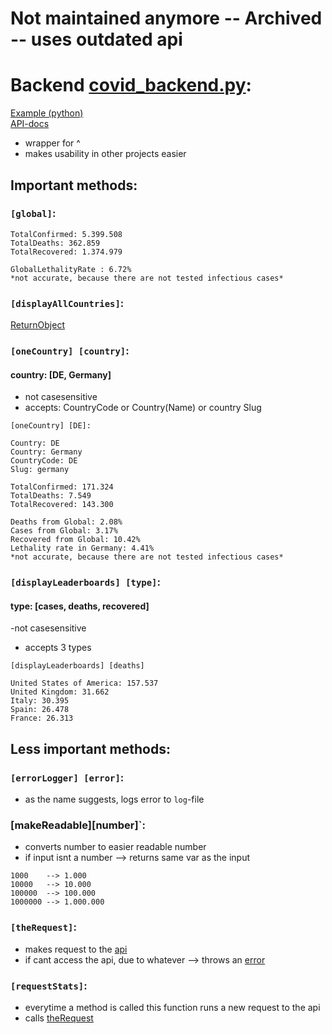 # Not maintained anymore -- Archived -- uses outdated api

# Backend [covid_backend.py](https://github.com/xNaCly/scripts/blob/master/Covid19/covid_backend.py):

[Example (python)](https://github.com/xNaCly/scripts/blob/master/Covid19/example.py) <br>
[API-docs](https://documenter.getpostman.com/view/10808728/SzS8rjbc?version=latest#9739c95f-ef1d-489b-97a9-0a6dfe2f74d8)

-   wrapper for ^
-   makes usability in other projects easier

## Important methods:

### `[global]`:

```
TotalConfirmed: 5.399.508
TotalDeaths: 362.859
TotalRecovered: 1.374.979

GlobalLethalityRate : 6.72%
*not accurate, because there are not tested infectious cases*
```

### `[displayAllCountries]`:

[ReturnObject](https://raw.githubusercontent.com/xNaCly/scripts/master/Covid19/available_countries.txt)

### `[oneCountry] [country]`:

#### country: [DE, Germany]

-   not casesensitive
-   accepts: CountryCode or Country(Name) or country Slug

```
[oneCountry] [DE]:

Country: DE
Country: Germany
CountryCode: DE
Slug: germany

TotalConfirmed: 171.324
TotalDeaths: 7.549
TotalRecovered: 143.300

Deaths from Global: 2.08%
Cases from Global: 3.17%
Recovered from Global: 10.42%
Lethality rate in Germany: 4.41%
*not accurate, because there are not tested infectious cases*
```

### `[displayLeaderboards] [type]`:

#### type: [cases, deaths, recovered]

-not casesensitive

-   accepts 3 types

```
[displayLeaderboards] [deaths]

United States of America: 157.537
United Kingdom: 31.662
Italy: 30.395
Spain: 26.478
France: 26.313
```

## Less important methods:

### `[errorLogger] [error]`:

-   as the name suggests, logs error to `log`-file

### [makeReadable][number]`:

-   converts number to easier readable number
-   if input isnt a number --> returns same var as the input

```
1000    --> 1.000
10000   --> 10.000
100000  --> 100.000
1000000 --> 1.000.000
```

### `[theRequest]`:

-   makes request to the [api](https://documenter.getpostman.com/view/10808728/SzS8rjbc?version=latest#9739c95f-ef1d-489b-97a9-0a6dfe2f74d8)
-   if cant access the api, due to whatever --> throws an [error](https://github.com/xNaCly/scripts/tree/master/Covid19#covid_backendpy-errorlogger-error)

### `[requestStats]`:

-   everytime a method is called this function runs a new request to the api
-   calls [theRequest](https://github.com/xNaCly/scripts/tree/master/Covid19#covid_backendpy-therequest)
